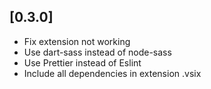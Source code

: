 ## [0.3.0]

- Fix extension not working
- Use dart-sass instead of node-sass
- Use Prettier instead of Eslint
- Include all dependencies in extension .vsix
